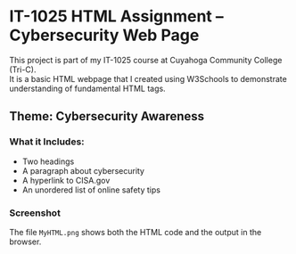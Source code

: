 # IT-1025 HTML Assignment – Cybersecurity Web Page

This project is part of my IT-1025 course at Cuyahoga Community College (Tri-C).  
It is a basic HTML webpage that I created using W3Schools to demonstrate understanding of fundamental HTML tags.

## Theme: Cybersecurity Awareness

### What it Includes:
- Two headings
- A paragraph about cybersecurity
- A hyperlink to CISA.gov
- An unordered list of online safety tips

### Screenshot
The file `MyHTML.png` shows both the HTML code and the output in the browser.
